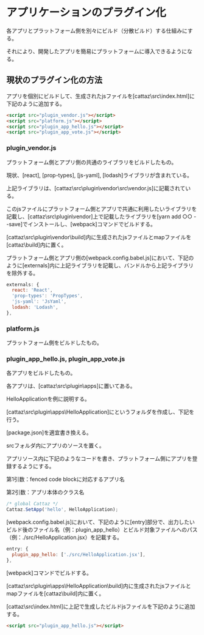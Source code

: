 # アプリケーションのプラグイン化

各アプリとプラットフォーム側を別々にビルド（分散ビルド）する仕組みにする。

それにより、開発したアプリを簡易にプラットフォームに導入できるようになる。

## 現状のプラグイン化の方法

アプリを個別にビルドして、生成されたjsファイルを[cattaz\src\index.html]に下記のように追加する。

```html
<script src="plugin_vendor.js"></script>
<script src="platform.js"></script>
<script src="plugin_app_hello.js"></script>
<script src="plugin_app_vote.js"></script>
```

### plugin_vendor.js

プラットフォーム側とアプリ側の共通のライブラリをビルドしたもの。

現状、[react], [prop-types], [js-yaml], [lodash]ライブラリが含まれている。

上記ライブラリは、[cattaz\src\plugin\vendor\src\vendor.js]に記載されている。

このjsファイルにプラットフォーム側とアプリで共通に利用したいライブラリを記載し、[cattaz\src\plugin\vendor]上で記載したライブラリを[yarn add ○○ --save]でインストールし、[webpack]コマンドでビルドする。

[cattaz\src\plugin\vendor\build]内に生成されたjsファイルとmapファイルを[cattaz\build]内に置く。

プラットフォーム側とアプリ側の[webpack.config.babel.js]において、下記のように[externals]内に上記ライブラリを記載し、バンドルから上記ライブラリを除外する。

```js
externals: {
  react: 'React',
  'prop-types': 'PropTypes',
  'js-yaml': 'JsYaml',
  lodash: 'Lodash',
},
```

### platform.js

プラットフォーム側をビルドしたもの。

### plugin_app_hello.js, plugin_app_vote.js

各アプリをビルドしたもの。

各アプリは、[cattaz\src\plugin\apps]に置いてある。

HelloApplicationを例に説明する。

[cattaz\src\plugin\apps\HelloApplication]にというフォルダを作成し、下記を行う。

[package.json]を適宜書き換える。

srcフォルダ内にアプリのソースを置く。

アプリソース内に下記のようなコードを書き、プラットフォーム側にアプリを登録するようにする。

第1引数：fenced code blockに対応するアプリ名

第2引数：アプリ本体のクラス名

```js
/* global Cattaz */
Cattaz.SetApp('hello', HelloApplication);
```

[webpack.config.babel.js]において、下記のように[entry]部分で、出力したいビルド後のファイル名（例：plugin_app_hello）とビルド対象ファイルへのパス（例：./src/HelloApplication.jsx）を記載する。

```js
entry: {
  plugin_app_hello: ['./src/HelloApplication.jsx'],
},
```

[webpack]コマンドでビルドする。

[cattaz\src\plugin\apps\HelloApplication\build]内に生成されたjsファイルとmapファイルを[cattaz\build]内に置く。

[cattaz\src\index.html]に上記で生成したビルドjsファイルを下記のように追加する。

```html
<script src="plugin_app_hello.js"></script>
```
